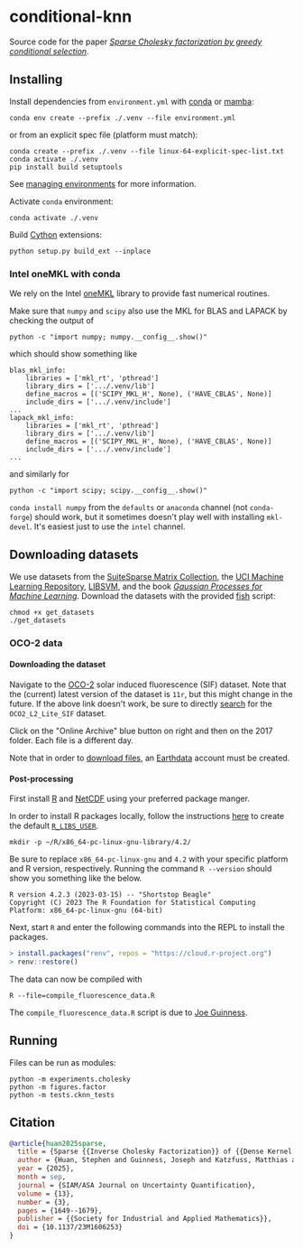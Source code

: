 # conditional-knn

Source code for the paper [_Sparse Cholesky factorization by
greedy conditional selection_](https://arxiv.org/abs/2307.11648).

## Installing

Install dependencies from `environment.yml` with [conda](https://conda.io/)
or [mamba](https://mamba.readthedocs.io/en/latest/index.html):

```shell
conda env create --prefix ./.venv --file environment.yml
```

or from an explicit spec file (platform must match):

```shell
conda create --prefix ./.venv --file linux-64-explicit-spec-list.txt
conda activate ./.venv
pip install build setuptools
```

See [managing environments](https://docs.conda.io/projects/conda/en/latest/user-guide/tasks/manage-environments.html)
for more information.

Activate `conda` environment:

```shell
conda activate ./.venv
```

Build [Cython](https://cython.org/) extensions:

```shell
python setup.py build_ext --inplace
```

### Intel oneMKL with conda

We rely on the Intel
[oneMKL](https://www.intel.com/content/www/us/en/developer/tools/oneapi/onemkl.html)
library to provide fast numerical routines.

Make sure that `numpy` and `scipy` also use the
MKL for BLAS and LAPACK by checking the output of

```shell
python -c "import numpy; numpy.__config__.show()"
```

which should show something like

```
blas_mkl_info:
    libraries = ['mkl_rt', 'pthread']
    library_dirs = ['.../.venv/lib']
    define_macros = [('SCIPY_MKL_H', None), ('HAVE_CBLAS', None)]
    include_dirs = ['.../.venv/include']
...
lapack_mkl_info:
    libraries = ['mkl_rt', 'pthread']
    library_dirs = ['.../.venv/lib']
    define_macros = [('SCIPY_MKL_H', None), ('HAVE_CBLAS', None)]
    include_dirs = ['.../.venv/include']
...
```

and similarly for

```shell
python -c "import scipy; scipy.__config__.show()"
```

`conda install numpy` from the `defaults` or `anaconda` channel (not
`conda-forge`) should work, but it sometimes doesn't play well with
installing `mkl-devel`. It's easiest just to use the `intel` channel.

## Downloading datasets

We use datasets from the [SuiteSparse Matrix
Collection](https://sparse.tamu.edu/), the [UCI Machine Learning
Repository](https://archive.ics.uci.edu/ml/datasets.php),
[LIBSVM](https://www.csie.ntu.edu.tw/~cjlin/libsvmtools/datasets/),
and the book [_Gaussian Processes for Machine
Learning_](https://gaussianprocess.org/gpml/data/). Download the datasets
with the provided [fish](https://fishshell.com/) script:

```shell
chmod +x get_datasets
./get_datasets
```

### OCO-2 data

#### Downloading the dataset

Navigate to the
[OCO-2](https://disc.gsfc.nasa.gov/datasets/OCO2_L2_Lite_SIF_11r/summary) solar
induced fluorescence (SIF) dataset. Note that the (current) latest version of
the dataset is `11r`, but this might change in the future. If the above link
doesn't work, be sure to directly [search](https://disc.gsfc.nasa.gov/datasets)
for the `OCO2_L2_Lite_SIF` dataset.

Click on the "Online Archive" blue button on right and
then on the 2017 folder. Each file is a different day.

Note that in order to [download files](https://disc.gsfc.nasa.gov/data-access),
an [Earthdata](https://urs.earthdata.nasa.gov/home) account must be created.

#### Post-processing

First install [R](https://www.r-project.org/) and
[NetCDF](https://www.unidata.ucar.edu/software/netcdf/)
using your preferred package manger.

In order to install R packages locally, follow the instructions
[here](https://statistics.berkeley.edu/computing/software/R-packages)
to create the default [`R_LIBS_USER`](https://www.rdocumentation.org/packages/base/versions/3.6.2/topics/libPaths).

```shell
mkdir -p ~/R/x86_64-pc-linux-gnu-library/4.2/
```

Be sure to replace `x86_64-pc-linux-gnu` and `4.2` with your
specific platform and R version, respectively. Running the
command `R --version` should show you something like the below.

```
R version 4.2.3 (2023-03-15) -- "Shortstop Beagle"
Copyright (C) 2023 The R Foundation for Statistical Computing
Platform: x86_64-pc-linux-gnu (64-bit)
```

Next, start `R` and enter the following
commands into the REPL to install the packages.

```R
> install.packages("renv", repos = "https://cloud.r-project.org")
> renv::restore()
```

The data can now be compiled with

```shell
R --file=compile_fluorescence_data.R
```

The `compile_fluorescence_data.R` script is due to
[Joe Guinness](https://github.com/joeguinness/).

## Running

Files can be run as modules:

```shell
python -m experiments.cholesky
python -m figures.factor
python -m tests.cknn_tests
```

## Citation

```bibtex
@article{huan2025sparse,
  title = {Sparse {{Inverse Cholesky Factorization}} of {{Dense Kernel Matrices}} by {{Greedy Conditional Selection}}},
  author = {Huan, Stephen and Guinness, Joseph and Katzfuss, Matthias and Owhadi, Houman and Sch{\"a}fer, Florian},
  year = {2025},
  month = sep,
  journal = {SIAM/ASA Journal on Uncertainty Quantification},
  volume = {13},
  number = {3},
  pages = {1649--1679},
  publisher = {{Society for Industrial and Applied Mathematics}},
  doi = {10.1137/23M1606253}
}
```
